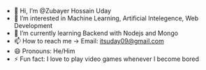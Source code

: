 - 👋 Hi, I’m @Zubayer Hossain Uday
- 👀 I’m interested in Machine Learning, Artificial Intelegence, Web Development
- 🌱 I’m currently learning Backend with Nodejs and Mongo
- 📫 How to reach me -> Email: itsuday09@gmail.com
- 😄 Pronouns: He/Him
- ⚡ Fun fact: I love to play video games whenever I become bored

<!---
ZH-Uday/ZH-Uday is a ✨ special ✨ repository because its `README.md` (this file) appears on your GitHub profile.
You can click the Preview link to take a look at your changes.
--->
